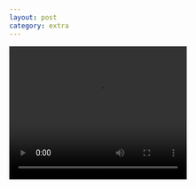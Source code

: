 ```yaml
---
layout: post
category: extra
---
```


<video width="320" height="240" controls>
  <source src="https://vilotck.github.io/videos/hands.mp4" type="video/mp4">
Your browser does not support the video tag.
</video>
